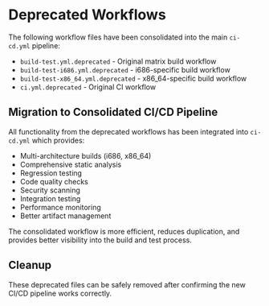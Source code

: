 # Deprecated Workflows

The following workflow files have been consolidated into the main `ci-cd.yml` pipeline:

- `build-test.yml.deprecated` - Original matrix build workflow
- `build-test-i686.yml.deprecated` - i686-specific build workflow  
- `build-test-x86_64.yml.deprecated` - x86_64-specific build workflow
- `ci.yml.deprecated` - Original CI workflow

## Migration to Consolidated CI/CD Pipeline

All functionality from the deprecated workflows has been integrated into `ci-cd.yml` which provides:

- Multi-architecture builds (i686, x86_64)
- Comprehensive static analysis
- Regression testing
- Code quality checks
- Security scanning
- Integration testing
- Performance monitoring
- Better artifact management

The consolidated workflow is more efficient, reduces duplication, and provides better visibility into the build and test process.

## Cleanup

These deprecated files can be safely removed after confirming the new CI/CD pipeline works correctly.
